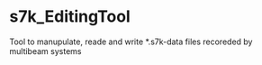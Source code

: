 # s7k_EditingTool
Tool to manupulate, reade and write *.s7k-data files recoreded by multibeam systems

